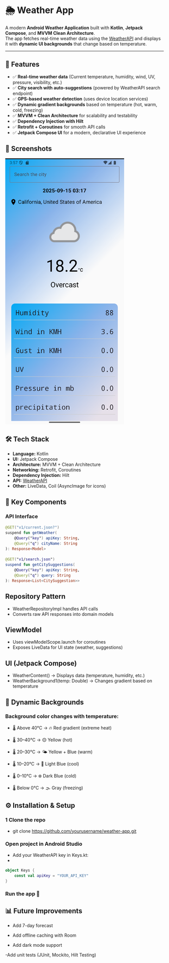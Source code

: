 # 🌦️ Weather App

A modern **Android Weather Application** built with **Kotlin**, **Jetpack Compose**, and **MVVM Clean Architecture**.  
The app fetches real-time weather data using the [WeatherAPI](https://www.weatherapi.com/) and displays it with **dynamic UI backgrounds** that change based on temperature.  

---

## 🚀 Features

- ✅ **Real-time weather data** (Current temperature, humidity, wind, UV, pressure, visibility, etc.)  
- ✅ **City search with auto-suggestions** (powered by WeatherAPI search endpoint)  
- ✅ **GPS-based weather detection** (uses device location services)  
- ✅ **Dynamic gradient backgrounds** based on temperature (hot, warm, cold, freezing)  
- ✅ **MVVM + Clean Architecture** for scalability and testability  
- ✅ **Dependency Injection with Hilt**  
- ✅ **Retrofit + Coroutines** for smooth API calls  
- ✅ **Jetpack Compose UI** for a modern, declarative UI experience  



## 📸 Screenshots

![Home Screen](https://raw.githubusercontent.com/MSshizan/Weather-App/7afa15c6a31481e12e6f9f0d6df733a89fd12c40/Screenshot%202025-09-15%20155750.png)

## 🛠️ Tech Stack

- **Language:** Kotlin  
- **UI:** Jetpack Compose  
- **Architecture:** MVVM + Clean Architecture  
- **Networking:** Retrofit, Coroutines  
- **Dependency Injection:** Hilt  
- **API:** [WeatherAPI](https://www.weatherapi.com/)  
- **Other:** LiveData, Coil (AsyncImage for icons)


## 🔑 Key Components

### API Interface

```kotlin
@GET("v1/current.json?")
suspend fun getWeather(
    @Query("key") apiKey: String,
    @Query("q") cityName: String
): Response<Model>

@GET("v1/search.json")
suspend fun getCitySuggestions(
    @Query("key") apiKey: String,
    @Query("q") query: String
): Response<List<CitySuggestion>>

```
## Repository Pattern

- WeatherRepositoryImpl handles API calls
- Converts raw API responses into domain models

## ViewModel

- Uses viewModelScope.launch for coroutines
- Exposes LiveData for UI state (weather, suggestions)

## UI (Jetpack Compose)

- WeatherContent() → Displays data (temperature, humidity, etc.)
- WeatherBackground1(temp: Double) → Changes gradient based on temperature


## 🎨 Dynamic Backgrounds

### Background color changes with temperature:

- 🌡️ Above 40°C → 🔥 Red gradient (extreme heat)

- 🌡️ 30–40°C → 🟡 Yellow (hot)

- 🌡️ 20–30°C → 🌤️ Yellow + Blue (warm)

- 🌡️ 10–20°C → 🌊 Light Blue (cool)

- 🌡️ 0–10°C → ❄️ Dark Blue (cold)

- 🌡️ Below 0°C → 🌫️ Gray (freezing)

## ⚙️ Installation & Setup

### 1 Clone the repo

- git clone https://github.com/yourusername/weather-app.git

### Open project in Android Studio

- Add your WeatherAPI key in Keys.kt:
- 
```kotlin
object Keys {
    const val apiKey = "YOUR_API_KEY"
}
```

### Run the app 🚀

## 📊 Future Improvements

- Add 7-day forecast

- Add offline caching with Room

-  Add dark mode support

-Add unit tests (JUnit, Mockito, Hilt Testing)






